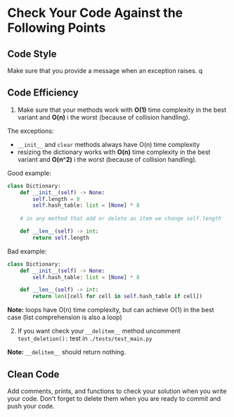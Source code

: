 # Check Your Code Against the Following Points

## Code Style

Make sure that you provide a message when an exception raises.
q
## Code Efficiency

1) Make sure that your methods work with 
**O(1)** time complexity in the best variant and 
**O(n)** i the worst (because of collision handling).

The exceptions:
- `__init__` and `clear` methods always have O(n) time complexity
- resizing the dictionary works with
**O(n)** time complexity in the best variant and 
**O(n^2)** i the worst (because of collision handling).


Good example:


```python
class Dictionary:
    def __init__(self) -> None:
        self.length = 0
        self.hash_table: list = [None] * 8
        
    # in any method that add or delete an item we change self.length

    def __len__(self) -> int:
        return self.length
```

Bad example:

```python
class Dictionary:
    def __init__(self) -> None:
        self.hash_table: list = [None] * 8

    def __len__(self) -> int:
        return len([cell for cell in self.hash_table if cell])
```

**Note:** loops have O(n) time complexity, 
but can achieve O(1) in the best case 
(list comprehension is also a loop)

2) If you want check your `__delitem__` method 
uncomment `test_deletion():` test in `./tests/test_main.py`

**Note:** `__delitem__` should return nothing.

## Clean Code

Add comments, prints, and functions to check your solution when you write your code. 
Don't forget to delete them when you are ready to commit and push your code.
